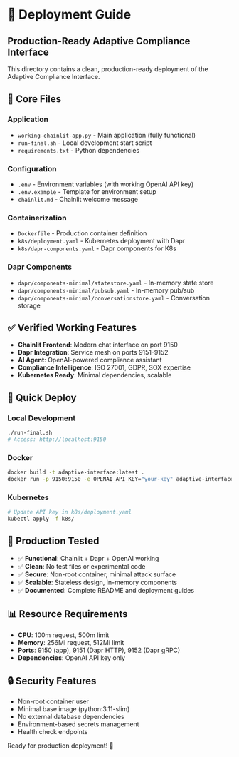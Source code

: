 # 🚀 Deployment Guide

## Production-Ready Adaptive Compliance Interface

This directory contains a clean, production-ready deployment of the Adaptive Compliance Interface.

## 📁 Core Files

### Application
- `working-chainlit-app.py` - Main application (fully functional)
- `run-final.sh` - Local development start script
- `requirements.txt` - Python dependencies

### Configuration
- `.env` - Environment variables (with working OpenAI API key)
- `.env.example` - Template for environment setup
- `chainlit.md` - Chainlit welcome message

### Containerization
- `Dockerfile` - Production container definition
- `k8s/deployment.yaml` - Kubernetes deployment with Dapr
- `k8s/dapr-components.yaml` - Dapr components for K8s

### Dapr Components
- `dapr/components-minimal/statestore.yaml` - In-memory state store
- `dapr/components-minimal/pubsub.yaml` - In-memory pub/sub
- `dapr/components-minimal/conversationstore.yaml` - Conversation storage

## ✅ Verified Working Features

- **Chainlit Frontend**: Modern chat interface on port 9150
- **Dapr Integration**: Service mesh on ports 9151-9152
- **AI Agent**: OpenAI-powered compliance assistant
- **Compliance Intelligence**: ISO 27001, GDPR, SOX expertise
- **Kubernetes Ready**: Minimal dependencies, scalable

## 🚀 Quick Deploy

### Local Development
```bash
./run-final.sh
# Access: http://localhost:9150
```

### Docker
```bash
docker build -t adaptive-interface:latest .
docker run -p 9150:9150 -e OPENAI_API_KEY="your-key" adaptive-interface:latest
```

### Kubernetes
```bash
# Update API key in k8s/deployment.yaml
kubectl apply -f k8s/
```

## 🎯 Production Tested

- ✅ **Functional**: Chainlit + Dapr + OpenAI working
- ✅ **Clean**: No test files or experimental code
- ✅ **Secure**: Non-root container, minimal attack surface
- ✅ **Scalable**: Stateless design, in-memory components
- ✅ **Documented**: Complete README and deployment guides

## 📊 Resource Requirements

- **CPU**: 100m request, 500m limit
- **Memory**: 256Mi request, 512Mi limit
- **Ports**: 9150 (app), 9151 (Dapr HTTP), 9152 (Dapr gRPC)
- **Dependencies**: OpenAI API key only

## 🔒 Security Features

- Non-root container user
- Minimal base image (python:3.11-slim)
- No external database dependencies
- Environment-based secrets management
- Health check endpoints

Ready for production deployment! 🎉
